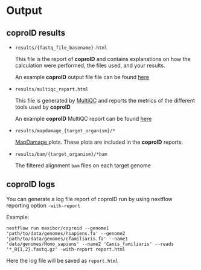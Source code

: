Output
======

## coproID results

 - `results/{fastq_file_basename}.html`  

    This file is the report of **coproID** and contains explanations on how the calculation were performed, the files used, and your results.

    An example **coproID** output file file can be found [here](_static/coproID_result.html)

- `results/multiqc_report.html`

    This file is generated by [MultiQC](http://multiqc.info/) and reports the metrics of the different tools used by **coproID**

    An example **coproID** MultiQC report can be found [here](_static/multiqc_report.html)

- `results/mapdamage_{target_organism}/*`

    [MapDamage ](https://ginolhac.github.io/mapDamage/) plots. These plots are included in the **coproID** reports.

- `results/bam/{target_organism}/*bam`

    The filtered alignment `bam` files on each target genome

## coproID logs

You can generate a log file report of coproID run by using nextflow reporting option `-with-report`

Example:
```
nextflow run maxibor/coproid --genome1 'path/to/data/genomes/hsapiens.fa' --genome2 'path/to/data/genomes/cfamiliaris.fa' --name1 'data/genomes/Homo_sapiens' --name2 'Canis_familiaris' --reads '*_R{1,2}.fastq.gz' -with-report report.html
```

Here the log file will be saved as `report.html`
